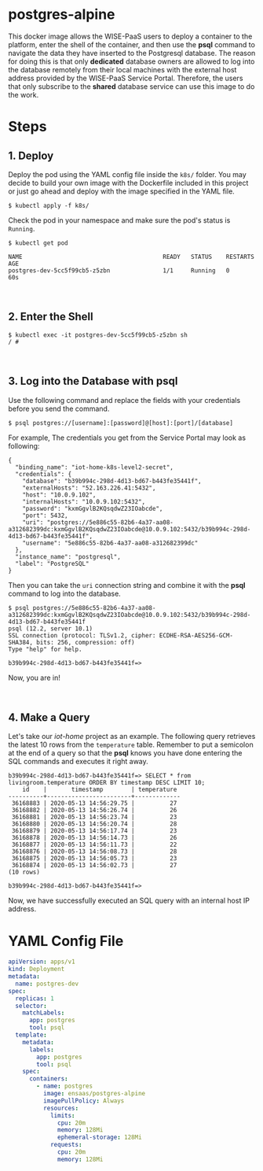 # postgres-alpine

This docker image allows the WISE-PaaS users to deploy a container to the platform, enter the shell of the container, and then use the **psql** command to navigate the data they have inserted to the Postgresql database. The reason for doing this is that only **dedicated** database owners are allowed to log into the database remotely from their local machines with the external host address provided by the WISE-PaaS Service Portal. Therefore, the users that only subscribe to the **shared** database service can use this image to do the work.

# Steps

## 1. Deploy

Deploy the pod using the YAML config file inside the ``k8s/`` folder. You may decide to build your own image with the Dockerfile included in this project or just go ahead and deploy with the image specified in the YAML file.

```shell
$ kubectl apply -f k8s/
```

Check the pod in your namespace and make sure the pod's status is ``Running``.

```shell
$ kubectl get pod

NAME                                        READY   STATUS    RESTARTS   AGE
postgres-dev-5cc5f99cb5-z5zbn               1/1     Running   0          60s
```

<br>

## 2. Enter the Shell

```shell
$ kubectl exec -it postgres-dev-5cc5f99cb5-z5zbn sh
/ #
```

<br>

## 3. Log into the Database with psql

Use the following command and replace the fields with your credentials before you send the command.

```shell
$ psql postgres://[username]:[password]@[host]:[port]/[database]
```

For example, The credentials you get from the Service Portal may look as following:

```
{
  "binding_name": "iot-home-k8s-level2-secret",
  "credentials": {
    "database": "b39b994c-298d-4d13-bd67-b443fe35441f",
    "externalHosts": "52.163.226.41:5432",
    "host": "10.0.9.102",
    "internalHosts": "10.0.9.102:5432",
    "password": "kxmGgvlB2KQsqdwZ23IOabcde",
    "port": 5432,
    "uri": "postgres://5e886c55-82b6-4a37-aa08-a312682399dc:kxmGgvlB2KQsqdwZ23IOabcde@10.0.9.102:5432/b39b994c-298d-4d13-bd67-b443fe35441f",
    "username": "5e886c55-82b6-4a37-aa08-a312682399dc"
  },
  "instance_name": "postgresql",
  "label": "PostgreSQL"
}
```

Then you can take the ``uri`` connection string and combine it with the **psql** command to log into the database.

```shell
$ psql postgres://5e886c55-82b6-4a37-aa08-a312682399dc:kxmGgvlB2KQsqdwZ23IOabcde@10.0.9.102:5432/b39b994c-298d-4d13-bd67-b443fe35441f
psql (12.2, server 10.1)
SSL connection (protocol: TLSv1.2, cipher: ECDHE-RSA-AES256-GCM-SHA384, bits: 256, compression: off)
Type "help" for help.

b39b994c-298d-4d13-bd67-b443fe35441f=>
```

Now, you are in!

<br>

## 4. Make a Query

Let's take our _iot-home_ project as an example. The following query retrieves the latest 10 rows from the ``temperature`` table. Remember to put a semicolon at the end of a query so that the **psql** knows you have done entering the SQL commands and executes it right away.

```shell
b39b994c-298d-4d13-bd67-b443fe35441f=> SELECT * from livingroom.temperature ORDER BY timestamp DESC LIMIT 10;
    id    |       timestamp        | temperature
----------+------------------------+-------------
 36168883 | 2020-05-13 14:56:29.75 |          27
 36168882 | 2020-05-13 14:56:26.74 |          26
 36168881 | 2020-05-13 14:56:23.74 |          23
 36168880 | 2020-05-13 14:56:20.74 |          28
 36168879 | 2020-05-13 14:56:17.74 |          23
 36168878 | 2020-05-13 14:56:14.73 |          26
 36168877 | 2020-05-13 14:56:11.73 |          22
 36168876 | 2020-05-13 14:56:08.73 |          28
 36168875 | 2020-05-13 14:56:05.73 |          23
 36168874 | 2020-05-13 14:56:02.73 |          27
(10 rows)

b39b994c-298d-4d13-bd67-b443fe35441f=>
```

Now, we have successfully executed an SQL query with an internal host IP address.

# YAML Config File

```yaml
apiVersion: apps/v1
kind: Deployment
metadata:
  name: postgres-dev
spec:
  replicas: 1
  selector:
    matchLabels:
      app: postgres
      tool: psql
  template:
    metadata:
      labels:
        app: postgres
        tool: psql
    spec:
      containers:
        - name: postgres
          image: ensaas/postgres-alpine
          imagePullPolicy: Always
          resources:
            limits:
              cpu: 20m
              memory: 128Mi
              ephemeral-storage: 128Mi
            requests:
              cpu: 20m
              memory: 128Mi
```

